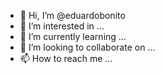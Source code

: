- 👋 Hi, I’m @eduardobonito
- 👀 I’m interested in ...
- 🌱 I’m currently learning ...
- 💞️ I’m looking to collaborate on ...
- 📫 How to reach me ...

<!---
eduardobonito/eduardobonito is a ✨ special ✨ repository because its `README.md` (this file) appears on your GitHub profile.
You can click the Preview link to take a look at your changes.
--->

